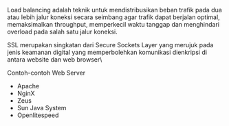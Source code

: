 Load balancing adalah teknik untuk mendistribusikan beban trafik pada dua atau lebih jalur koneksi secara seimbang 
agar trafik dapat berjalan optimal, memaksimalkan throughput, memperkecil waktu tanggap dan menghindari overload 
pada salah satu jalur koneksi.

SSL merupakan singkatan dari  Secure Sockets Layer yang merujuk pada jenis keamanan digital yang memperbolehkan komunikasi dienkripsi di antara website dan web browser\

Contoh-contoh Web Server

- Apache
- NginX
- Zeus
- Sun Java System
- Openlitespeed
